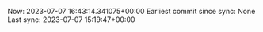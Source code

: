 Now: 2023-07-07 16:43:14.341075+00:00 Earliest commit since sync: None Last sync: 2023-07-07 15:19:47+00:00
